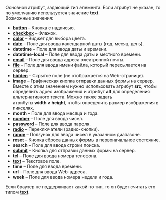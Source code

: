 Основной атрибут, задающий тип элемента. Если атрибут не указан, то по умолчанию используется значение **text**.  
Возможные значения:  

- [**button**](https://htmlweb.ru/html/form/input.php#type_button) – Кнопка с надписью.
- [**checkbox**](https://htmlweb.ru/html/form/input.php#type_checkbox) – Флажок.
- [**color**](https://htmlweb.ru/html/form/input.php#type_color) – Виджет для выбора цвета.
- [**date**](https://htmlweb.ru/html/form/input.php#type_date) – Поле для ввода календарной даты (год, месяц, день).
- **datetime** – Поле для ввода даты и времени.
- **datetime-local** – Поле для ввода даты и местного времени.
- [**email**](https://htmlweb.ru/html/form/input.php#type_email) – Поле для ввода адреса электронной почты.
- [**file**](https://htmlweb.ru/html/form/input.php#type_file) – Поле для ввода имени файла, который пересылается на сервер.
- [**hidden**](https://htmlweb.ru/html/form/input.php#type_hidden) – Скрытое поле (не отображается на Web-странице).
- **image** – Графическая кнопка отправки данных формы на сервер. Вместе с этим значением нужно использовать атрибут **src**, чтобы определить адрес изображения и атрибут **alt** для определения альтернативного текста. Можно также задать атрибуты **width** и **height**, чтобы определить размер изображения в пикселях.
- **month** – Поле для ввода месяца и года.
- [**number**](https://htmlweb.ru/html/form/input.php#type_number) – Поле для ввода чисел.
- [**password**](https://htmlweb.ru/html/form/input.php#type_password) – Поле для ввода пароля.
- [**radio**](https://htmlweb.ru/html/form/input.php#type_radio) – Переключатели (радио-кнопки).
- [**range**](https://htmlweb.ru/html/form/input.php#type_range) – Ползунок для ввода чисел в указанном диапазоне.
- [**reset**](https://htmlweb.ru/html/form/input.php#type_reset) – Кнопка сброса данных формы в первоначальное состояние.
- **search** – Поле для ввода строки поиска.
- [**submit**](https://htmlweb.ru/html/form/input.php#type_submit) – Кнопка для отправки данных формы на сервер.
- **tel** – Поле для ввода номера телефона.
- [**text**](https://htmlweb.ru/html/form/input.php#type_text) – Текстовое поле.
- **time** – Поле для ввода времени.
- **url** – Поле для ввода Web-адреса.
- **week** – Поле для ввода номера недели и года.

Если браузер не поддерживает какой-то тип, то он будет считать его типом [**text**](https://htmlweb.ru/html/form/input.php#type_text).